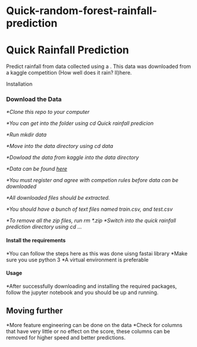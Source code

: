 # Quick-random-forest-rainfall-prediction
<H1>Quick Rainfall Prediction</H1>
Predict rainfall from data collected using a . 
This data was downloaded from a kaggle competition
(How well does it rain? II)here.

Installation

<H3>Download the Data</H3>

<i>*Clone this repo to your computer

*You can get into the folder using cd Quick rainfall predicion

*Run mkdir data

*Move into the data directory using cd data

*Dowload the data from kaggle into the data directory

*Data can be found [here](https://www.kaggle.com/c/how-much-did-it-rain-ii/data)

*You must register and agree with competion rules
before data can be downloaded

*All downloaded files should be extracted.

*You should have a bunch of text files named train.csv,
	 and test.csv

*To remove all the zip files, run rm *.zip
*Switch into the quick rainfall prediction directory using
cd ...</i>

<H4>Install the requirements</H4>

*You can follow the steps here as this was done uisng fastai library
*Make sure you use python 3
*A virtual environment is preferable

<H4>Usage</H4>

*After successfully downloading and installing the required packages,
follow the jupyter notebook and you should be up and running.

<H2>Moving further</H2>

*More feature engineering can be done on the data
*Check for columns that have very little or no effect on the score, these
columns can be removed for higher speed and better predictions.




